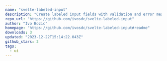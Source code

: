 ```yaml
---
name: "svelte-labeled-input"
description: "Create labeled input fields with validation and error messages."
repo_url: "https://github.com/ivosdc/svelte-labeled-input"
author: "Ivo Bozic"
homepage: "https://github.com/ivosdc/svelte-labeled-input#readme"
downloads: 3
updated: "2023-12-22T15:14:22.043Z"
github_stars: 2
tags: 
  - ui
---
```


